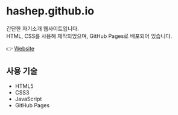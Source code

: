 # hashep.github.io

간단한 자기소개 웹사이트입니다.  
HTML, CSS를 사용해 제작되었으며,
GitHub Pages로 배포되어 있습니다.

👉 [Website](https://hashep.github.io/)

## 사용 기술

- HTML5
- CSS3
- JavaScript
- GitHub Pages
